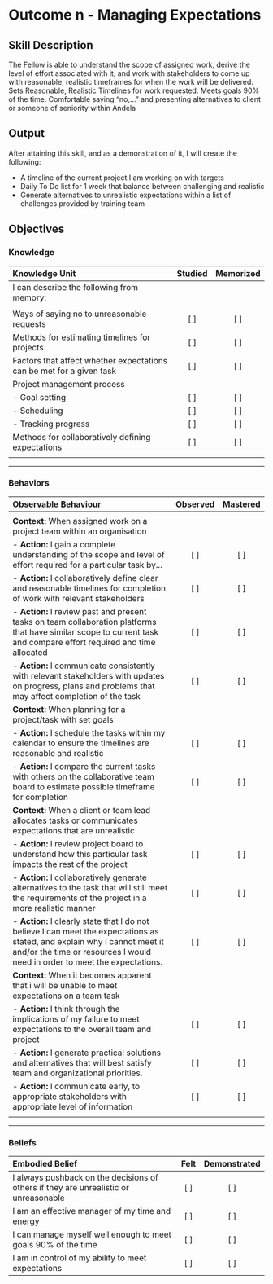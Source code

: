 # Outcome n - Managing Expectations

## Skill Description

The Fellow is able to understand the scope of assigned work, derive the level of effort associated with it, and work with stakeholders to come up with reasonable, realistic timeframes for when the work will be delivered.   Sets Reasonable, Realistic Timelines for work requested. Meets goals 90% of the time.  Comfortable saying “no,...” and presenting alternatives to client or someone of seniority within Andela

## Output

After attaining this skill, and as a demonstration of it, I will create the following:

- A timeline of the current project I am working on with targets
- Daily To Do list for 1 week that balance between challenging and realistic
- Generate alternatives to unrealistic expectations within a list of challenges provided by training team

## Objectives

### Knowledge

| Knowledge Unit | Studied | Memorized |
|:---|:---:|:---:|
| I can describe the following from memory: | | | |
| | | |
| Ways of saying no to unreasonable requests | [ ] | [ ] |
| Methods for estimating timelines for projects | [ ] | [ ] |
| Factors that affect whether expectations can be met for a given task | [ ]  | [ ] |
| Project management process | | |
| - Goal setting | [ ] | [ ] |
| - Scheduling | [ ] | [ ] |
| - Tracking progress | [ ] | [ ] |
| Methods for collaboratively defining expectations | [ ]  | [ ] |
| | | |
---

### Behaviors

| Observable Behaviour | Observed | Mastered |
|:---|:---:|:---:|
| | | |
| **Context:** When assigned work on a project  team within an organisation |  |  |
| - **Action:** I gain a complete understanding of the scope and level of effort required for a particular task by... | [ ] | [ ] |
| - **Action:** I collaboratively define clear and reasonable timelines for completion of work with relevant stakeholders | [ ] | [ ] |
| - **Action:** I review past and present tasks on team collaboration platforms that have similar scope to current task and compare effort required and time allocated | [ ] | [ ] |
| - **Action:** I communicate consistently with relevant stakeholders with updates on progress, plans and problems that may affect completion of the task | [ ] | [ ] |
| **Context:** When planning for a project/task with set goals |  |  |
| - **Action:** I schedule the tasks within my calendar to ensure the timelines are reasonable and realistic | [ ] | [ ] |
| - **Action:** I compare the current tasks with others on the collaborative team board to estimate possible timeframe for completion | [ ] | [ ] |
| **Context:** When a client or team lead allocates tasks or communicates expectations that are unrealistic |  |  |
| - **Action:** I review project board to understand how this particular task impacts the rest of the project | [ ] | [ ] |
| - **Action:** I collaboratively generate alternatives to the task that will still meet the requirements of the project in a more realistic manner | [ ] | [ ] |
| - **Action:** I clearly state that I do not believe I can meet the expectations as stated, and explain why I cannot meet it and/or the time or resources I would need in order to meet the expectations. | [ ] | [ ] |
| **Context:** When it becomes apparent that i will be unable to meet expectations on a team task |  |  |
| - **Action:** I think through the implications of my failure to meet expectations to the overall team and project| [ ] | [ ] |
| - **Action:** I generate practical solutions and alternatives that will best satisfy team and organizational priorities. | [ ] | [ ] |
| - **Action:** I communicate early, to appropriate stakeholders with appropriate level of information | [ ] | [ ] |
| | | |

---

### Beliefs

| Embodied Belief | Felt | Demonstrated |
|:---|:---:|:---:|
| I always pushback on the decisions of others if they are unrealistic or unreasonable | [ ] | [ ] |
| I am an effective manager of my time and energy | [ ] | [ ] |
| I can manage myself well enough to meet goals 90% of the time | [ ] | [ ] |
| I am in control of my ability to meet expectations | [ ] | [ ] |